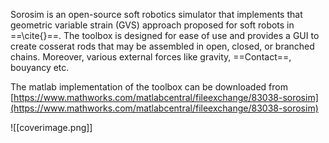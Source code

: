 Sorosim is an open-source soft robotics simulator that implements that geometric variable strain (GVS) approach proposed for soft robots in ==\\cite{}==. The toolbox is designed for ease of use and provides a GUI to create cosserat rods that may be assembled in open, closed, or branched chains. Moreover, various external forces like gravity, ==Contact==, bouyancy etc. 

The matlab implementation of the toolbox can be downloaded from [https://www.mathworks.com/matlabcentral/fileexchange/83038-sorosim](https://www.mathworks.com/matlabcentral/fileexchange/83038-sorosim)


![[coverimage.png]]